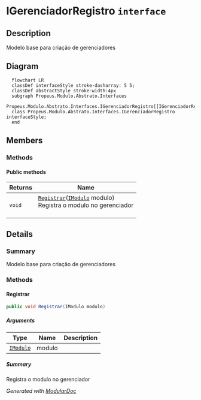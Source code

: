 # IGerenciadorRegistro `interface`

## Description
Modelo base para criação de gerenciadores

## Diagram
```mermaid
  flowchart LR
  classDef interfaceStyle stroke-dasharray: 5 5;
  classDef abstractStyle stroke-width:4px
  subgraph Propeus.Modulo.Abstrato.Interfaces
  Propeus.Modulo.Abstrato.Interfaces.IGerenciadorRegistro[[IGerenciadorRegistro]]
  class Propeus.Modulo.Abstrato.Interfaces.IGerenciadorRegistro interfaceStyle;
  end
```

## Members
### Methods
#### Public  methods
| Returns | Name |
| --- | --- |
| `void` | [`Registrar`](#registrar)([`IModulo`](./propeusmoduloabstratointerfaces-IModulo) modulo)<br>Registra o modulo no gerenciador <br><br> |

## Details
### Summary
Modelo base para criação de gerenciadores

### Methods
#### Registrar
```csharp
public void Registrar(IModulo modulo)
```
##### Arguments
| Type | Name | Description |
| --- | --- | --- |
| [`IModulo`](./propeusmoduloabstratointerfaces-IModulo) | modulo |  |

##### Summary
Registra o modulo no gerenciador 



*Generated with* [*ModularDoc*](https://github.com/hailstorm75/ModularDoc)
